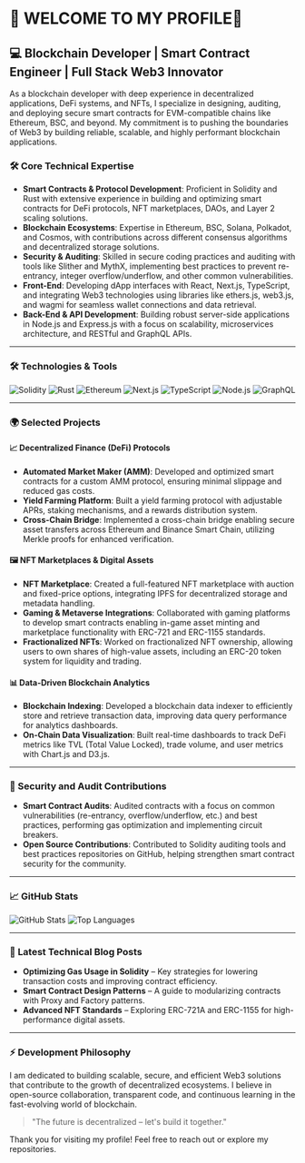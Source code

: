 # 👋 WELCOME TO MY PROFILE👋

## 💻 Blockchain Developer | Smart Contract Engineer | Full Stack Web3 Innovator

As a blockchain developer with deep experience in decentralized applications, DeFi systems, and NFTs, I specialize in designing, auditing, and deploying secure smart contracts for EVM-compatible chains like Ethereum, BSC, and beyond. My commitment is to pushing the boundaries of Web3 by building reliable, scalable, and highly performant blockchain applications.



### 🛠 Core Technical Expertise

- **Smart Contracts & Protocol Development**: Proficient in Solidity and Rust with extensive experience in building and optimizing smart contracts for DeFi protocols, NFT marketplaces, DAOs, and Layer 2 scaling solutions.
- **Blockchain Ecosystems**: Expertise in Ethereum, BSC, Solana, Polkadot, and Cosmos, with contributions across different consensus algorithms and decentralized storage solutions.
- **Security & Auditing**: Skilled in secure coding practices and auditing with tools like Slither and MythX, implementing best practices to prevent re-entrancy, integer overflow/underflow, and other common vulnerabilities.
- **Front-End**: Developing dApp interfaces with React, Next.js, TypeScript, and integrating Web3 technologies using libraries like ethers.js, web3.js, and wagmi for seamless wallet connections and data retrieval.
- **Back-End & API Development**: Building robust server-side applications in Node.js and Express.js with a focus on scalability, microservices architecture, and RESTful and GraphQL APIs.

---

### 🛠 Technologies & Tools

![Solidity](https://img.shields.io/badge/Solidity-%23000000.svg?style=for-the-badge&logo=solidity&logoColor=white)
![Rust](https://img.shields.io/badge/Rust-%23000000.svg?style=for-the-badge&logo=rust&logoColor=white)
![Ethereum](https://img.shields.io/badge/Ethereum-%2348C9B0.svg?style=for-the-badge&logo=ethereum&logoColor=white)
![Next.js](https://img.shields.io/badge/Next.js-%23000000.svg?style=for-the-badge&logo=next.js&logoColor=white)
![TypeScript](https://img.shields.io/badge/TypeScript-%23007ACC.svg?style=for-the-badge&logo=typescript&logoColor=white)
![Node.js](https://img.shields.io/badge/Node.js-%23339933.svg?style=for-the-badge&logo=node.js&logoColor=white)
![GraphQL](https://img.shields.io/badge/GraphQL-%23E10098.svg?style=for-the-badge&logo=graphql&logoColor=white)

---

### 🌍 Selected Projects

#### 📈 Decentralized Finance (DeFi) Protocols
- **Automated Market Maker (AMM)**: Developed and optimized smart contracts for a custom AMM protocol, ensuring minimal slippage and reduced gas costs.
- **Yield Farming Platform**: Built a yield farming protocol with adjustable APRs, staking mechanisms, and a rewards distribution system.
- **Cross-Chain Bridge**: Implemented a cross-chain bridge enabling secure asset transfers across Ethereum and Binance Smart Chain, utilizing Merkle proofs for enhanced verification.

#### 🖼 NFT Marketplaces & Digital Assets
- **NFT Marketplace**: Created a full-featured NFT marketplace with auction and fixed-price options, integrating IPFS for decentralized storage and metadata handling.
- **Gaming & Metaverse Integrations**: Collaborated with gaming platforms to develop smart contracts enabling in-game asset minting and marketplace functionality with ERC-721 and ERC-1155 standards.
- **Fractionalized NFTs**: Worked on fractionalized NFT ownership, allowing users to own shares of high-value assets, including an ERC-20 token system for liquidity and trading.

#### 📊 Data-Driven Blockchain Analytics
- **Blockchain Indexing**: Developed a blockchain data indexer to efficiently store and retrieve transaction data, improving data query performance for analytics dashboards.
- **On-Chain Data Visualization**: Built real-time dashboards to track DeFi metrics like TVL (Total Value Locked), trade volume, and user metrics with Chart.js and D3.js.

---

### 🔐 Security and Audit Contributions

- **Smart Contract Audits**: Audited contracts with a focus on common vulnerabilities (re-entrancy, overflow/underflow, etc.) and best practices, performing gas optimization and implementing circuit breakers.
- **Open Source Contributions**: Contributed to Solidity auditing tools and best practices repositories on GitHub, helping strengthen smart contract security for the community.

---

### 📈 GitHub Stats
![GitHub Stats](https://github-readme-stats.vercel.app/api?username=awazanah&show_icons=true&theme=radical)
![Top Languages](https://github-readme-stats.vercel.app/api/top-langs/?username=awazanah&layout=compact&theme=radical)

---

### 📘 Latest Technical Blog Posts

- **Optimizing Gas Usage in Solidity** – Key strategies for lowering transaction costs and improving contract efficiency.
- **Smart Contract Design Patterns** – A guide to modularizing contracts with Proxy and Factory patterns.
- **Advanced NFT Standards** – Exploring ERC-721A and ERC-1155 for high-performance digital assets.

---

### ⚡ Development Philosophy
I am dedicated to building scalable, secure, and efficient Web3 solutions that contribute to the growth of decentralized ecosystems. I believe in open-source collaboration, transparent code, and continuous learning in the fast-evolving world of blockchain.

> "The future is decentralized – let's build it together."

Thank you for visiting my profile! Feel free to reach out or explore my repositories.
